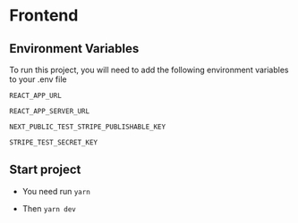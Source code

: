 
# Frontend


## Environment Variables

To run this project, you will need to add the following environment variables to your .env file

`REACT_APP_URL`

`REACT_APP_SERVER_URL`

`NEXT_PUBLIC_TEST_STRIPE_PUBLISHABLE_KEY`

`STRIPE_TEST_SECRET_KEY`





## Start project

- You need run `yarn`

- Then `yarn dev`


